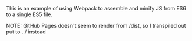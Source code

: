 This is an example of using Webpack to assemble and minify JS from ES6 to a single ES5 file.

NOTE: GitHub Pages doesn't seem to render from /dist, so I transpiled out put to ../ instead